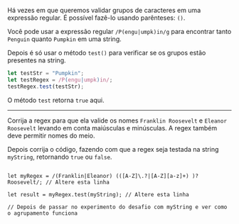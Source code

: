 Há vezes em que queremos validar grupos de caracteres em uma expressão regular. É possível fazê-lo usando parênteses: `()`.

Você pode usar a expressão regular `/P(engu|umpk)in/g` para encontrar tanto `Penguin` quanto `Pumpkin` em uma string.

Depois é só usar o método `test()` para verificar se os grupos estão presentes na string.

```js
let testStr = "Pumpkin";
let testRegex = /P(engu|umpk)in/;
testRegex.test(testStr);
```

O método `test` retorna `true` aqui.

---

Corrija a regex para que ela valide os nomes `Franklin Roosevelt` e `Eleanor Roosevelt` levando em conta maiúsculas e minúsculas. A regex também deve permitir nomes do meio.

Depois corrija o código, fazendo com que a regex seja testada na string `myString`, retornando `true` ou `false`.

```let myString = "Eleanor Roosevelt";

let myRegex = /(Franklin|Eleanor) (([A-Z]\.?|[A-Z][a-z]+) )?Roosevelt/; // Altere esta linha

let result = myRegex.test(myString); // Altere esta linha

// Depois de passar no experimento do desafio com myString e ver como o agrupamento funciona